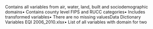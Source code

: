 Contains all variables from air, water, land, built and sociodemographic domains• Contains county level FIPS and RUCC categories• Includes transformed variables• There are no missing valuesData Dictionary Variables EQI 2006_2010.xlsx• List of all variables with domain for two